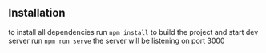 ## Installation
to install all dependencies run `npm install`
to build the project and start dev server run `npm run serve` the server will be listening on port 3000
